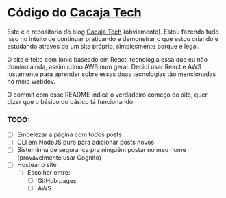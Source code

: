 # Código do [Cacaja Tech](https://cacaja.tech)
Este é o repositório do blog [Cacaja Tech](https://cacaja.tech) (óbviamente). Estou fazendo tudo isso no intuito de continuar praticando e demonstrar o que estou criando e estudando através de um site próprio, simplesmente porque é legal.

O site é feito com Ionic baseado em React, tecnologia essa que eu não domino ainda, assim como AWS num geral. Decidi usar React e AWS justamente para aprender sobre essas duas tecnologias tão mencionadas no meio webdev.

O commit com esse README indica o verdadeiro começo do site, quer dizer que o básico do básico tá funcionando.

### TODO:
- [ ] Embelezar a página com todos posts
- [ ] CLI em NodeJS puro para adicionar posts novos
- [ ] Sisteminha de segurança pra ninguém postar no meu nome (provavelmente usar Cognito)
- [ ] Hostear o site
    - [ ] Escolher entre:
        - [ ] GitHub pages
        - [ ] AWS
